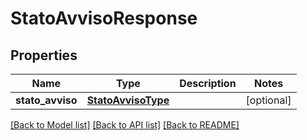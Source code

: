 # StatoAvvisoResponse

## Properties
Name | Type | Description | Notes
------------ | ------------- | ------------- | -------------
**stato_avviso** | [**StatoAvvisoType**](StatoAvvisoType.md) |  | [optional] 

[[Back to Model list]](../README.md#documentation-for-models) [[Back to API list]](../README.md#documentation-for-api-endpoints) [[Back to README]](../README.md)

